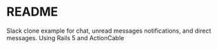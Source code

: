 # README

Slack clone example for chat, unread messages notifications, and direct messages. Using Rails 5 and ActionCable
